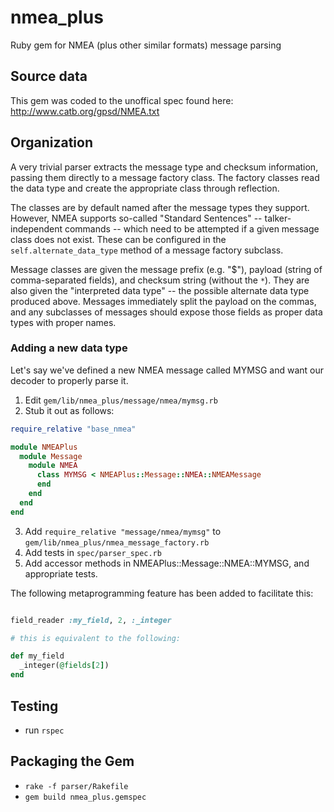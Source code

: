 # nmea_plus
Ruby gem for NMEA (plus other similar formats) message parsing

## Source data
This gem was coded to the unoffical spec found here: http://www.catb.org/gpsd/NMEA.txt

## Organization
A very trivial parser extracts the message type and checksum information, passing them directly to a message factory class.  The factory classes read the data type and create the appropriate class through reflection.

The classes are by default named after the message types they support.  However, NMEA supports so-called "Standard Sentences" -- talker-independent commands -- which need to be attempted if a given message class does not exist.  These can be configured in the `self.alternate_data_type` method of a message factory subclass.

Message classes are given the message prefix (e.g. "$"), payload (string of comma-separated fields), and checksum string (without the `*`).  They are also given the "interpreted data type" -- the possible alternate data type produced above.  Messages immediately split the payload on the commas, and any subclasses of messages should expose those fields as proper data types with proper names.

### Adding a new data type

Let's say we've defined a new NMEA message called MYMSG and want our decoder to properly parse it.

1. Edit `gem/lib/nmea_plus/message/nmea/mymsg.rb`
2. Stub it out as follows:

```ruby
require_relative "base_nmea"

module NMEAPlus
  module Message
    module NMEA
      class MYMSG < NMEAPlus::Message::NMEA::NMEAMessage
      end
    end
  end
end
```

3. Add `require_relative "message/nmea/mymsg"` to `gem/lib/nmea_plus/nmea_message_factory.rb`
4. Add tests in `spec/parser_spec.rb`
5. Add accessor methods in NMEAPlus::Message::NMEA::MYMSG, and appropriate tests.

The following metaprogramming feature has been added to facilitate this:

```ruby

field_reader :my_field, 2, :_integer

# this is equivalent to the following:

def my_field
  _integer(@fields[2])
end
```


## Testing
* run `rspec`

## Packaging the Gem

* `rake -f parser/Rakefile`
* `gem build nmea_plus.gemspec`
